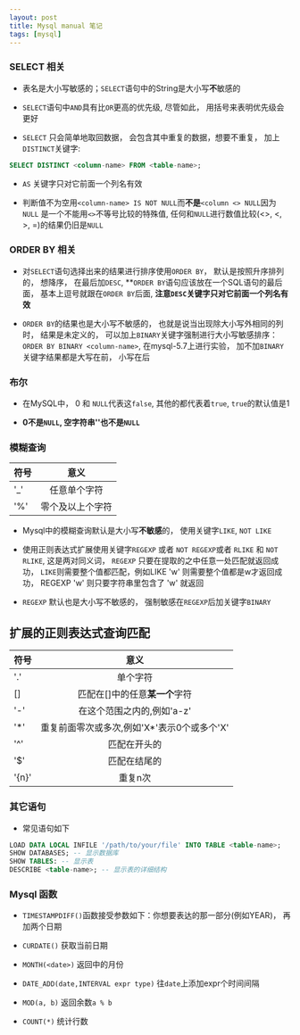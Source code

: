 ```yaml
---
layout: post
title: Mysql manual 笔记
tags: [mysql]
---
```


### SELECT 相关

* 表名是大小写敏感的；`SELECT`语句中的String是大小写**不**敏感的

* `SELECT`语句中`AND`具有比`OR`更高的优先级, 尽管如此， 用括号来表明优先级会更好

* `SELECT` 只会简单地取回数据， 会包含其中重复的数据，想要不重复， 加上`DISTINCT`关键字:

```sql
SELECT DISTINCT <column-name> FROM <table-name>;
```

* `AS` 关键字只对它前面一个列名有效

* 判断值不为空用`<column-name> IS NOT NULL`而**不是**`<column <> NULL`因为`NULL` 是一个不能用`<>`不等号比较的特殊值, 任何和`NULL`进行数值比较(<>, <, >, =)的结果仍旧是`NULL`

### ORDER BY 相关

* 对`SELECT`语句选择出来的结果进行排序使用`ORDER BY`， 默认是按照升序排列的， 想降序， 在最后加`DESC`, **`ORDER BY`语句应该放在一个SQL语句的最后面， 基本上逗号就跟在`ORDER BY`后面, **注意`DESC`关键字只对它前面一个列名有效**

* `ORDER BY`的结果也是大小写不敏感的， 也就是说当出现除大小写外相同的列时， 结果是未定义的， 可以加上`BINARY`关键字强制进行大小写敏感排序：`ORDER BY BINARY <column-name>`, 在mysql-5.7上进行实验， 加不加`BINARY`关键字结果都是大写在前， 小写在后

### 布尔

* 在MySQL中， 0 和 `NULL`代表这`false`, 其他的都代表着`true`, `true`的默认值是1

* **0不是`NULL`, 空字符串''也不是`NULL`**

### 模糊查询

| 符号 | 意义 |
|------|:--------: |
| '_' | 任意单个字符 |
| '%' | 零个及以上个字符 |

* Mysql中的模糊查询默认是大小写**不敏感**的， 使用关键字`LIKE`, `NOT LIKE`

* 使用正则表达式扩展使用关键字`REGEXP` 或者 `NOT REGEXP`或者 `RLIKE` 和 `NOT RLIKE`, 这是两对同义词， `REGEXP` 只要在提取的之中任意一处匹配就返回成功， `LIKE`则需要整个值都匹配，例如LIKE 'w' 则需要整个值都是w才返回成功， REGEXP 'w' 则只要字符串里包含了 'w' 就返回

* `REGEXP` 默认也是大小写不敏感的， 强制敏感在`REGEXP`后加关键字`BINARY`

扩展的正则表达式查询匹配
----------------------

| 符号 | 意义 |
|------|:----------:|
| '.' | 单个字符 |
| [] | 匹配在[]中的任意**某一个**字符|
| '-' | 在这个范围之内的,例如'a-z'|
| '*' | 重复前面零次或多次,例如'X*'表示0个或多个'X'|
| '^' | 匹配在开头的 |
| '$' | 匹配在结尾的 |
| '{n}' | 重复n次 |


### 其它语句

* 常见语句如下

```sql
LOAD DATA LOCAL INFILE '/path/to/your/file' INTO TABLE <table-name>;
SHOW DATABASES; -- 显示数据库
SHOW TABLES: -- 显示表
DESCRIBE <table-name>; -- 显示表的详细结构
```
### Mysql 函数

* `TIMESTAMPDIFF()`函数接受参数如下：你想要表达的那一部分(例如YEAR)， 再加两个日期

* `CURDATE()` 获取当前日期

* `MONTH(<date>)` 返回<date>中的月份

* `DATE_ADD(date,INTERVAL expr type)` 往`date`上添加expr个时间间隔

* `MOD(a, b)` 返回余数`a % b`

* `COUNT(*)` 统计行数

